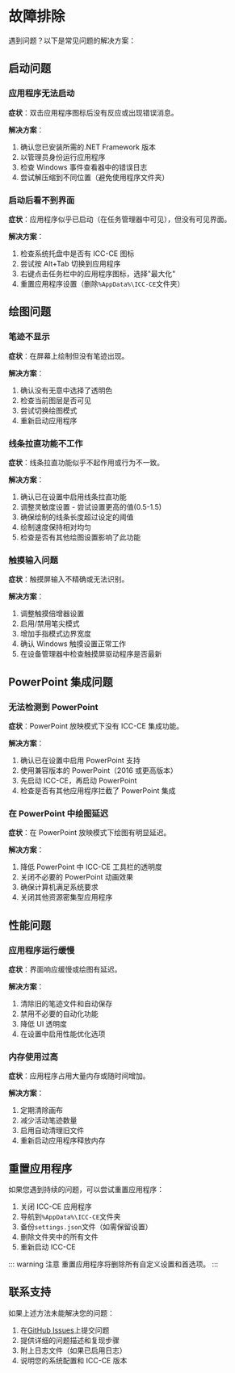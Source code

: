 # 故障排除

遇到问题？以下是常见问题的解决方案：

## 启动问题

### 应用程序无法启动

**症状**：双击应用程序图标后没有反应或出现错误消息。

**解决方案**：

1. 确认您已安装所需的.NET Framework 版本
2. 以管理员身份运行应用程序
3. 检查 Windows 事件查看器中的错误日志
4. 尝试解压缩到不同位置（避免使用程序文件夹）

### 启动后看不到界面

**症状**：应用程序似乎已启动（在任务管理器中可见），但没有可见界面。

**解决方案**：

1. 检查系统托盘中是否有 ICC-CE 图标
2. 尝试按 Alt+Tab 切换到应用程序
3. 右键点击任务栏中的应用程序图标，选择"最大化"
4. 重置应用程序设置（删除`%AppData%\ICC-CE`文件夹）

## 绘图问题

### 笔迹不显示

**症状**：在屏幕上绘制但没有笔迹出现。

**解决方案**：

1. 确认没有无意中选择了透明色
2. 检查当前图层是否可见
3. 尝试切换绘图模式
4. 重新启动应用程序

### 线条拉直功能不工作

**症状**：线条拉直功能似乎不起作用或行为不一致。

**解决方案**：

1. 确认已在设置中启用线条拉直功能
2. 调整灵敏度设置 - 尝试设置更高的值(0.5-1.5)
3. 确保绘制的线条长度超过设定的阈值
4. 绘制速度保持相对均匀
5. 检查是否有其他绘图设置影响了此功能

### 触摸输入问题

**症状**：触摸屏输入不精确或无法识别。

**解决方案**：

1. 调整触摸倍增器设置
2. 启用/禁用笔尖模式
3. 增加手指模式边界宽度
4. 确认 Windows 触摸设置正常工作
5. 在设备管理器中检查触摸屏驱动程序是否最新

## PowerPoint 集成问题

### 无法检测到 PowerPoint

**症状**：PowerPoint 放映模式下没有 ICC-CE 集成功能。

**解决方案**：

1. 确认已在设置中启用 PowerPoint 支持
2. 使用兼容版本的 PowerPoint（2016 或更高版本）
3. 先启动 ICC-CE，再启动 PowerPoint
4. 检查是否有其他应用程序拦截了 PowerPoint 集成

### 在 PowerPoint 中绘图延迟

**症状**：在 PowerPoint 放映模式下绘图有明显延迟。

**解决方案**：

1. 降低 PowerPoint 中 ICC-CE 工具栏的透明度
2. 关闭不必要的 PowerPoint 动画效果
3. 确保计算机满足系统要求
4. 关闭其他资源密集型应用程序

## 性能问题

### 应用程序运行缓慢

**症状**：界面响应缓慢或绘图有延迟。

**解决方案**：

1. 清除旧的笔迹文件和自动保存
2. 禁用不必要的自动化功能
3. 降低 UI 透明度
4. 在设置中启用性能优化选项

### 内存使用过高

**症状**：应用程序占用大量内存或随时间增加。

**解决方案**：

1. 定期清除画布
2. 减少活动笔迹数量
3. 启用自动清理旧文件
4. 重新启动应用程序释放内存

## 重置应用程序

如果您遇到持续的问题，可以尝试重置应用程序：

1. 关闭 ICC-CE 应用程序
2. 导航到`%AppData%\ICC-CE`文件夹
3. 备份`settings.json`文件（如需保留设置）
4. 删除文件夹中的所有文件
5. 重新启动 ICC-CE

::: warning 注意
重置应用程序将删除所有自定义设置和首选项。
:::

## 联系支持

如果上述方法未能解决您的问题：

1. 在[GitHub Issues](https://github.com/InkCanvasForClass/community/issues)上提交问题
2. 提供详细的问题描述和复现步骤
3. 附上日志文件（如果已启用日志）
4. 说明您的系统配置和 ICC-CE 版本
